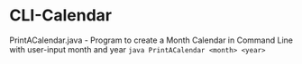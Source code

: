 # CLI-Calendar

PrintACalendar.java - Program to create a Month Calendar in Command Line with user-input month and year
```java PrintACalendar <month> <year>```


